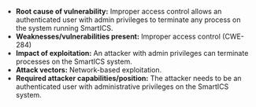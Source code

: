 - **Root cause of vulnerability:** Improper access control allows an authenticated user with admin privileges to terminate any process on the system running SmartICS.
- **Weaknesses/vulnerabilities present:** Improper access control (CWE-284)
- **Impact of exploitation:** An attacker with admin privileges can terminate processes on the SmartICS system.
- **Attack vectors:** Network-based exploitation.
- **Required attacker capabilities/position:** The attacker needs to be an authenticated user with administrative privileges on the SmartICS system.